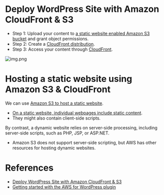 # Deploy WordPress Site with Amazon CloudFront & S3
- Step 1: Upload your content to [a static website enabled Amazon S3 bucket](../11_AWSServices/7_StorageServices/3_ObjectStorageS3/Readme.md) and grant object permissions.
- Step 2: Create a [CloudFront distribution](../11_AWSServices/1_NetworkingAndContentDelivery/1_EdgeNetworking/AmazonCloudFront.md).
- Step 3: Access your content through [CloudFront](../11_AWSServices/1_NetworkingAndContentDelivery/1_EdgeNetworking/AmazonCloudFront.md).

![img.png](https://d2908q01vomqb2.cloudfront.net/cb4e5208b4cd87268b208e49452ed6e89a68e0b8/2017/11/06/1-1024x576.png)

# Hosting a static website using Amazon S3 & CloudFront

We can use [Amazon S3 to host a static website](https://docs.aws.amazon.com/AmazonS3/latest/userguide/WebsiteHosting.html).
- [On a static website, individual webpages include static content](../0_SystemGlossaries/CDNs/StaticContentWithCDN.md). 
- They might also contain client-side scripts.

By contrast, a dynamic website relies on server-side processing, including server-side scripts, such as PHP, JSP, or ASP.NET.
- Amazon S3 does not support server-side scripting, but AWS has other resources for hosting dynamic websites.

# References
- [Deploy WordPress Site with Amazon CloudFront & S3](https://aws.amazon.com/blogs/startups/how-to-accelerate-your-wordpress-site-with-amazon-cloudfront/)
- [Getting started with the AWS for WordPress plugin](https://docs.aws.amazon.com/AmazonCloudFront/latest/DeveloperGuide/WordPressPlugIn.html)